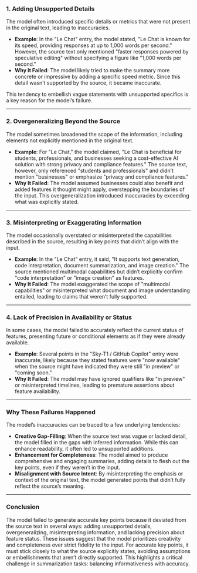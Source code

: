 ### 1. **Adding Unsupported Details**

The model often introduced specific details or metrics that were not present in the original text, leading to inaccuracies.

- **Example**: In the "Le Chat" entry, the model stated, "Le Chat is known for its speed, providing responses at up to 1,000 words per second." However, the source text only mentioned "faster responses powered by speculative editing" without specifying a figure like "1,000 words per second."
- **Why It Failed**: The model likely tried to make the summary more concrete or impressive by adding a specific speed metric. Since this detail wasn’t supported by the source, it became inaccurate.

This tendency to embellish vague statements with unsupported specifics is a key reason for the model’s failure.

---

### 2. **Overgeneralizing Beyond the Source**

The model sometimes broadened the scope of the information, including elements not explicitly mentioned in the original text.

- **Example**: For "Le Chat," the model claimed, "Le Chat is beneficial for students, professionals, and businesses seeking a cost-effective AI solution with strong privacy and compliance features." The source text, however, only referenced "students and professionals" and didn’t mention "businesses" or emphasize "privacy and compliance features."
- **Why It Failed**: The model assumed businesses could also benefit and added features it thought might apply, overstepping the boundaries of the input. This overgeneralization introduced inaccuracies by exceeding what was explicitly stated.

---

### 3. **Misinterpreting or Exaggerating Information**

The model occasionally overstated or misinterpreted the capabilities described in the source, resulting in key points that didn’t align with the input.

- **Example**: In the "Le Chat" entry, it said, "It supports text generation, code interpretation, document summarization, and image creation." The source mentioned multimodal capabilities but didn’t explicitly confirm "code interpretation" or "image creation" as features.
- **Why It Failed**: The model exaggerated the scope of "multimodal capabilities" or misinterpreted what document and image understanding entailed, leading to claims that weren’t fully supported.

---

### 4. **Lack of Precision in Availability or Status**

In some cases, the model failed to accurately reflect the current status of features, presenting future or conditional elements as if they were already available.

- **Example**: Several points in the "Sky-T1 / GitHub Copilot" entry were inaccurate, likely because they stated features were "now available" when the source might have indicated they were still "in preview" or "coming soon."
- **Why It Failed**: The model may have ignored qualifiers like "in preview" or misinterpreted timelines, leading to premature assertions about feature availability.

---

### Why These Failures Happened

The model’s inaccuracies can be traced to a few underlying tendencies:

- **Creative Gap-Filling**: When the source text was vague or lacked detail, the model filled in the gaps with inferred information. While this can enhance readability, it often led to unsupported additions.
- **Enhancement for Completeness**: The model aimed to produce comprehensive and engaging summaries, adding details to flesh out the key points, even if they weren’t in the input.
- **Misalignment with Source Intent**: By misinterpreting the emphasis or context of the original text, the model generated points that didn’t fully reflect the source’s meaning.

---

### Conclusion

The model failed to generate accurate key points because it deviated from the source text in several ways: adding unsupported details, overgeneralizing, misinterpreting information, and lacking precision about feature status. These issues suggest that the model prioritizes creativity and completeness over strict fidelity to the input. For accurate key points, it must stick closely to what the source explicitly states, avoiding assumptions or embellishments that aren’t directly supported. This highlights a critical challenge in summarization tasks: balancing informativeness with accuracy.
